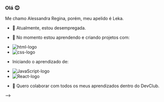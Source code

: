 ### Olá :blush:
Me chamo Alessandra Regina, porém, meu apelido é Leka.

- 🔭 Atualmente, estou desempregada.

- 🌱 No momento estou aprendendo e criando projetos com:
 
- <img src="https://img.shields.io/badge/HTML-239120?style=for-the-badge&logo=html5&logoColor=white" alt="html-logo">
- <img src="https://img.shields.io/badge/CSS-239120?&style=for-the-badge&logo=css3&logoColor=white" alt="css-logo">

- Iniciando o aprendizado de:
- <img src="https://img.shields.io/badge/JavaScript-323330?style=for-the-badge&logo=javascript&logoColor=F7DF1E" alt="JavaScript-logo">
- <img src="https://img.shields.io/badge/React-20232A?style=for-the-badge&logo=react&logoColor=61DAFB" alt="React-logo">

- 👯 Quero colaborar com todos os meus aprendizados dentro do DevClub.




-->
